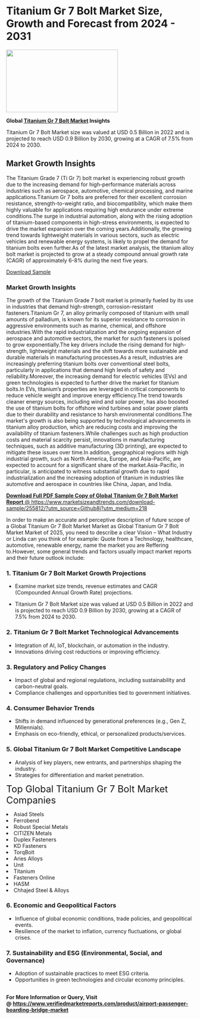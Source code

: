 <H1>Titanium Gr 7 Bolt Market Size, Growth and Forecast from 2024 - 2031</H1><img class="aligncenter size-medium wp-image-584254" src="https://thirdeyenews.in/wp-content/uploads/2024/09/Global-Market-Research-300x168.jpeg" alt="" width="300" height="168" /><p><strong>Global&nbsp;<a href="https://www.marketsizeandtrends.com/download-sample/255812/?utm_source=Github8j?utm_medium=218">Titanium Gr 7 Bolt Market</a> Insights</strong></p><p>Titanium Gr 7 Bolt Market size was valued at USD 0.5 Billion in 2022 and is projected to reach USD 0.9 Billion by 2030, growing at a CAGR of 7.5% from 2024 to 2030.</p><p><h2>Market Growth Insights</h2> <p>The Titanium Grade 7 (Ti Gr 7) bolt market is experiencing robust growth due to the increasing demand for high-performance materials across industries such as aerospace, automotive, chemical processing, and marine applications.Titanium Gr 7 bolts are preferred for their excellent corrosion resistance, strength-to-weight ratio, and biocompatibility, which make them highly valuable for applications requiring high endurance under extreme conditions.The surge in industrial automation, along with the rising adoption of titanium-based components in high-stress environments, is expected to drive the market expansion over the coming years.Additionally, the growing trend towards lightweight materials in various sectors, such as electric vehicles and renewable energy systems, is likely to propel the demand for titanium bolts even further.As of the latest market analysis, the titanium alloy bolt market is projected to grow at a steady compound annual growth rate (CAGR) of approximately 6-8% during the next five years.</p> <p><a href="sample-download-link">Download Sample</a></p> <h3>Market Growth Insights</h3> <p>The growth of the Titanium Grade 7 bolt market is primarily fueled by its use in industries that demand high-strength, corrosion-resistant fasteners.Titanium Gr 7, an alloy primarily composed of titanium with small amounts of palladium, is known for its superior resistance to corrosion in aggressive environments such as marine, chemical, and offshore industries.With the rapid industrialization and the ongoing expansion of aerospace and automotive sectors, the market for such fasteners is poised to grow exponentially.The key drivers include the rising demand for high-strength, lightweight materials and the shift towards more sustainable and durable materials in manufacturing processes.As a result, industries are increasingly preferring titanium bolts over conventional steel bolts, particularly in applications that demand high levels of safety and reliability.Moreover, the increasing demand for electric vehicles (EVs) and green technologies is expected to further drive the market for titanium bolts.In EVs, titanium’s properties are leveraged in critical components to reduce vehicle weight and improve energy efficiency.The trend towards cleaner energy sources, including wind and solar power, has also boosted the use of titanium bolts for offshore wind turbines and solar power plants due to their durability and resistance to harsh environmental conditions.The market's growth is also being supported by technological advancements in titanium alloy production, which are reducing costs and improving the availability of titanium fasteners.While challenges such as high production costs and material scarcity persist, innovations in manufacturing techniques, such as additive manufacturing (3D printing), are expected to mitigate these issues over time.In addition, geographical regions with high industrial growth, such as North America, Europe, and Asia-Pacific, are expected to account for a significant share of the market.Asia-Pacific, in particular, is anticipated to witness substantial growth due to rapid industrialization and the increasing adoption of titanium in industries like automotive and aerospace in countries like China, Japan, and India.<p><a href="more-insights-link"></p><p><span class=""><strong>Download Full PDF Sample Copy of Global Titanium Gr 7 Bolt Market Report</strong> @ <a href="https://www.marketsizeandtrends.com/download-sample/255812/?utm_source=Github8j?utm_medium=218" target="_blank">https://www.marketsizeandtrends.com/download-sample/255812/?utm_source=Github8j?utm_medium=218</a></span></p><p>In order to make an accurate and perceptive description of future scope of a Global&nbsp;Titanium Gr 7 Bolt Market Market as Global&nbsp;Titanium Gr 7 Bolt Market Market of 2025, you need to describe a clear Vision &ndash; What Industry or Linda can you think of for example: Quote from a Technology, healthcare, automotive, renewable energy, name the market you are Reffering to.However, some general trends and factors usually impact market reports and their future outlook include:</p><h3>1.&nbsp;<strong>Titanium Gr 7 Bolt Market Growth Projections</strong></h3><ul><li>Examine market size trends, revenue estimates and CAGR (Compounded Annual Growth Rate) projections.</li><li><p>Titanium Gr 7 Bolt Market size was valued at USD 0.5 Billion in 2022 and is projected to reach USD 0.9 Billion by 2030, growing at a CAGR of 7.5% from 2024 to 2030.</p></li></ul><h3>2.&nbsp;<strong>Titanium Gr 7 Bolt Market Technological Advancements</strong></h3><ul><li>Integration of AI, IoT, blockchain, or automation in the industry.</li><li>Innovations driving cost reductions or improving efficiency.</li></ul><h3>3.&nbsp;<strong>Regulatory and Policy Changes</strong></h3><ul><li>Impact of global and regional regulations, including sustainability and carbon-neutral goals.</li><li>Compliance challenges and opportunities tied to government initiatives.</li></ul><h3>4.&nbsp;<strong>Consumer Behavior Trends</strong></h3><ul><li>Shifts in demand influenced by generational preferences (e.g., Gen Z, Millennials).</li><li>Emphasis on eco-friendly, ethical, or personalized products/services.</li></ul><h3>5.&nbsp;<strong>Global Titanium Gr 7 Bolt Market Competitive Landscape</strong></h3><ul><li>Analysis of key players, new entrants, and partnerships shaping the industry.</li><li>Strategies for differentiation and market penetration.</li></ul><p data-pm-slice="1 1 []"><span style="color: inherit; font-family: inherit; font-size: 25px;">Top Global Titanium Gr 7 Bolt Market Companies</span></p><div class="" data-test-id=""><p><li>Asiad Steels</li><li> Ferrobend</li><li> Robust Special Metals</li><li> CITIZEN Metals</li><li> Duplex Fasteners</li><li> KD Fasteners</li><li> TorqBolt</li><li> Aries Alloys</li><li> Unit</li><li> Titanium</li><li> Fasteners Online</li><li> HASM</li><li> Chhajed Steel & Alloys</li></p></div><h3>6.&nbsp;<strong>Economic and Geopolitical Factors</strong></h3><ul><li>Influence of global economic conditions, trade policies, and geopolitical events.</li><li>Resilience of the market to inflation, currency fluctuations, or global crises.</li></ul><h3>7.&nbsp;<strong>Sustainability and ESG (Environmental, Social, and Governance)</strong></h3><ul><li>Adoption of sustainable practices to meet ESG criteria.</li><li>Opportunities in green technologies and circular economy principles.</li></ul><h2><strong style="font-size: 14px;">For More Information or Query, Visit @&nbsp;</strong><a style="background-color: #ffffff; font-size: 14px;" href="https://www.marketsizeandtrends.com/report/titanium-gr-7-bolt-market/" target="_blank">https://www.verifiedmarketreports.com/product/airport-passenger-boarding-bridge-market</a></h2>